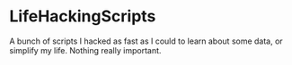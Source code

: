# LifeHackingScripts
A bunch of scripts I hacked as fast as I could to learn about some data, or simplify my life. Nothing really important.

